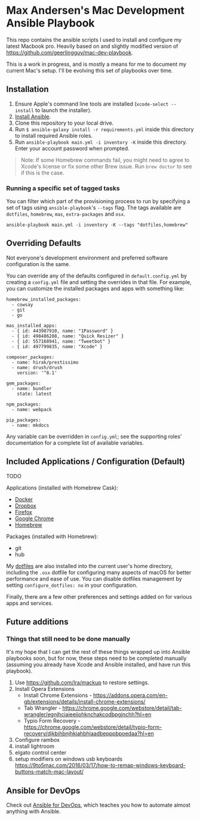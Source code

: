# Max Andersen's Mac Development Ansible Playbook

This repo contains the ansible scripts I used to install and configure my latest Macbook pro. Heavily based on and slightly modified version of https://github.com/geerlingguy/mac-dev-playbook.

This is a work in progress, and is mostly a means for me to document my current Mac's setup. I'll be evolving this set of playbooks over time.

## Installation

  1. Ensure Apple's command line tools are installed (`xcode-select --install` to launch the installer).
  2. [Install Ansible](http://docs.ansible.com/intro_installation.html).
  3. Clone this repository to your local drive.
  4. Run `$ ansible-galaxy install -r requirements.yml` inside this directory to install required Ansible roles.
  5. Run `ansible-playbook main.yml -i inventory -K` inside this directory. Enter your account password when prompted.

> Note: If some Homebrew commands fail, you might need to agree to Xcode's license or fix some other Brew issue. Run `brew doctor` to see if this is the case.

### Running a specific set of tagged tasks

You can filter which part of the provisioning process to run by specifying a set of tags using `ansible-playbook`'s `--tags` flag. The tags available are `dotfiles`, `homebrew`, `mas`, `extra-packages` and `osx`.

    ansible-playbook main.yml -i inventory -K --tags "dotfiles,homebrew"

## Overriding Defaults

Not everyone's development environment and preferred software configuration is the same.

You can override any of the defaults configured in `default.config.yml` by creating a `config.yml` file and setting the overrides in that file. For example, you can customize the installed packages and apps with something like:

    homebrew_installed_packages:
      - cowsay
      - git
      - go
    
    mas_installed_apps:
      - { id: 443987910, name: "1Password" }
      - { id: 498486288, name: "Quick Resizer" }
      - { id: 557168941, name: "Tweetbot" }
      - { id: 497799835, name: "Xcode" }
    
    composer_packages:
      - name: hirak/prestissimo
      - name: drush/drush
        version: '^8.1'
    
    gem_packages:
      - name: bundler
        state: latest
    
    npm_packages:
      - name: webpack
    
    pip_packages:
      - name: mkdocs

Any variable can be overridden in `config.yml`; see the supporting roles' documentation for a complete list of available variables.

## Included Applications / Configuration (Default)

TODO

Applications (installed with Homebrew Cask):

  - [Docker](https://www.docker.com/)
  - [Dropbox](https://www.dropbox.com/)
  - [Firefox](https://www.mozilla.org/en-US/firefox/new/)
  - [Google Chrome](https://www.google.com/chrome/)
  - [Homebrew](http://brew.sh/)

Packages (installed with Homebrew):

  - git
  - hub

My [dotfiles](https://github.com/maxandersen/dotfiles) are also installed into the current user's home directory, including the `.osx` dotfile for configuring many aspects of macOS for better performance and ease of use. You can disable dotfiles management by setting `configure_dotfiles: no` in your configuration.

Finally, there are a few other preferences and settings added on for various apps and services.

## Future additions

### Things that still need to be done manually

It's my hope that I can get the rest of these things wrapped up into Ansible playbooks soon, but for now, these steps need to be completed manually (assuming you already have Xcode and Ansible installed, and have run this playbook).

  1. Use https://github.com/lra/mackup to restore settings.
  2. Install Opera Extensions
     - Install Chrome Extensions - https://addons.opera.com/en-gb/extensions/details/install-chrome-extensions/
     - Tab Wrangler - https://chrome.google.com/webstore/detail/tab-wrangler/egnjhciaieeiiohknchakcodbpgjnchh?hl=en
     - Typio Form Recovery - https://chrome.google.com/webstore/detail/typio-form-recovery/djkbihbnjhkjahbhjaadbepppbpoedaa?hl=en
  3. Configure rambox
  4. install lightroom
  5. elgato control center
  6. setup modifiers on windows usb keyboards https://9to5mac.com/2016/03/17/how-to-remap-windows-keyboard-buttons-match-mac-layout/
  
  
## Ansible for DevOps

Check out [Ansible for DevOps](https://www.ansiblefordevops.com/), which teaches you how to automate almost anything with Ansible.


